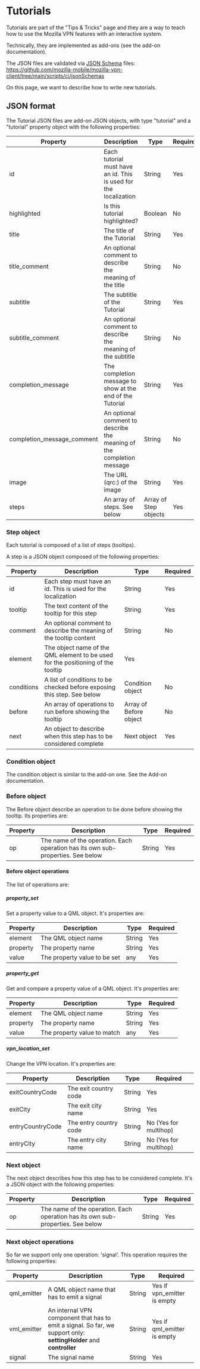 # Tutorials

Tutorials are part of the "Tips & Tricks" page and they are a way to teach how
to use the Mozilla VPN features with an interactive system.

Technically, they are implemented as add-ons (see the add-on documentation).

The JSON files are validated via [JSON Schema](https://json-schema.org/) files:
https://github.com/mozilla-mobile/mozilla-vpn-client/tree/main/scripts/ci/jsonSchemas

On this page, we want to describe how to write new tutorials.

## JSON format

The Tutorial JSON files are add-on JSON objects, with type "tutorial" and a "tutorial"
property object with the following properties:

| Property                   | Description                                                                                                  | Type                  | Required |
| -------------------------- | ------------------------------------------------------------------------------------------------------------ | --------------------- | -------- |
| id                         | Each tutorial must have an id. This is used for the localization                                             | String                | Yes      |
| highlighted                | Is this tutorial highlighted?                                                                                | Boolean               | No       |
| title                      | The title of the Tutorial                                                                                    | String                | Yes      |
| title_comment              | An optional comment to describe the meaning of the title                                                     | String                | No       |
| subtitle                   | The subtitle of the Tutorial                                                                                 | String                | Yes      |
| subtitle_comment           | An optional comment to describe the meaning of the subtitle                                                  | String                | No       |
| completion_message         | The completion message to show at the end of the Tutorial                                                    | String                | Yes      |
| completion_message_comment | An optional comment to describe the meaning of the completion message                                        | String                | No       |
| image                      | The URL (qrc:) of the image                                                                                  | String                | Yes      |
| steps                      | An array of steps. See below                                                                                 | Array of Step objects | Yes      |

### Step object

Each tutorial is composed of a list of steps (tooltips).

A step is a JSON object composed of the following properties:

| Property   | Description                                                                      | Type                   | Required |
| ---------- | -------------------------------------------------------------------------------- | ---------------------- | -------- |
| id         | Each step must have an id. This is used for the localization                     | String                 | Yes      |
| tooltip    | The text content of the tooltip for this step                                    | String                 | Yes      |
| comment    | An optional comment to describe the meaning of the tooltip content               | String                 | No       |
| element    | The object name of the QML element to be used for the positioning of the tooltip | Yes                    |
| conditions | A list of conditions to be checked before exposing this step. See below          | Condition object       | No       |
| before     | An array of operations to run before showing the tooltip                         | Array of Before object | No       |
| next       | An object to describe when this step has to be considered complete               | Next object            | Yes      |

### Condition object

The condition object is similar to the add-on one. See the Add-on documentation.

### Before object

The Before object describe an operation to be done before showing the tooltip. Its properties are:

| Property | Description                                                                     | Type   | Required |
| -------- | ------------------------------------------------------------------------------- | ------ | -------- |
| op       | The name of the operation. Each operation has its own sub-properties. See below | String | Yes      |

#### Before object operations

The list of operations are:

##### property_set

Set a property value to a QML object. It's properties are:

| Property | Description                  | Type   | Required |
| -------- | ---------------------------- | ------ | -------- |
| element  | The QML object name          | String | Yes      |
| property | The property name            | String | Yes      |
| value    | The property value to be set | any    | Yes      |

##### property_get

Get and compare a property value of a QML object. It's properties are:

| Property | Description                 | Type   | Required |
| -------- | --------------------------- | ------ | -------- |
| element  | The QML object name         | String | Yes      |
| property | The property name           | String | Yes      |
| value    | The property value to match | any    | Yes      |

##### vpn_location_set

Change the VPN location. It's properties are:

| Property         | Description            | Type   | Required              |
| ---------------- | ---------------------- | ------ | --------------------- |
| exitCountryCode  | The exit country code  | String | Yes                   |
| exitCity         | The exit city name     | String | Yes                   |
| entryCountryCode | The entry country code | String | No (Yes for multihop) |
| entryCity        | The entry city name    | String | No (Yes for multihop) |

### Next object

The next object describes how this step has to be considered complete. It's a JSON object with the following properties:

| Property | Description                                                                     | Type   | Required |
| -------- | ------------------------------------------------------------------------------- | ------ | -------- |
| op       | The name of the operation. Each operation has its own sub-properties. See below | String | Yes      |

### Next object operations

So far we support only one operation: 'signal'. This operation requires the following properties:

| Property    | Description                                                                                                        | Type   | Required                    |
| ----------- | ------------------------------------------------------------------------------------------------------------------ | ------ | --------------------------- |
| qml_emitter | A QML object name that has to emit a signal                                                                        | String | Yes if vpn_emitter is empty |
| vml_emitter | An internal VPN component that has to emit a signal. So far, we support only: **settingHolder** and **controller** | String | Yes if qml_emitter is empty |
| signal      | The signal name                                                                                                    | String | Yes                         |
